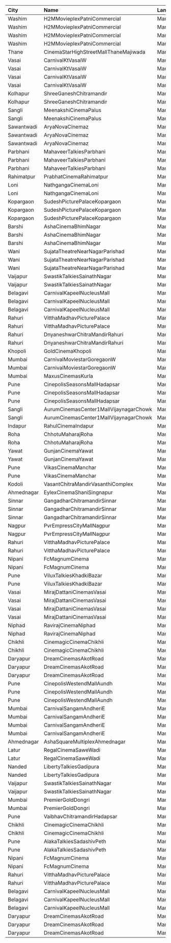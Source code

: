 | City       | Name                                   | Language |  Time | Type              | Price | Capacity | Booked |
| :--------- | :------------------------------------- | :------- | ----: | :---------------- | ----: | -------: | -----: |
| Washim     | H2MMovieplexPatniCommercial            | Marathi  | 09:30 | Gl                |  100₹ |       96 |      0 |
| Washim     | H2MMovieplexPatniCommercial            | Marathi  | 09:30 | Pl                |  100₹ |       60 |      0 |
| Washim     | H2MMovieplexPatniCommercial            | Marathi  | 09:30 | Sf                |  100₹ |      500 |    479 |
| Washim     | H2MMovieplexPatniCommercial            | Marathi  | 09:30 | Sl                |   70₹ |       52 |      0 |
| Thane      | CinemaStarHighStreetMallThaneMajiwada  | Marathi  | 10:30 | Normal            |  110₹ |      110 |      0 |
| Vasai      | CarnivalKtVasaiW                       | Marathi  | 11:00 | Silver            |   70₹ |       54 |     26 |
| Vasai      | CarnivalKtVasaiW                       | Marathi  | 11:00 | Gold              |   70₹ |       96 |     48 |
| Vasai      | CarnivalKtVasaiW                       | Marathi  | 11:00 | Platinum          |   70₹ |      118 |     58 |
| Vasai      | CarnivalKtVasaiW                       | Marathi  | 11:00 | Royal             |   70₹ |       26 |     13 |
| Kolhapur   | ShreeGaneshChitramandir                | Marathi  | 12:00 | GoldClass         |   80₹ |      100 |      0 |
| Kolhapur   | ShreeGaneshChitramandir                | Marathi  | 12:00 | SilverClass       |   50₹ |      100 |      0 |
| Sangli     | MeenakshiCinemaPalus                   | Marathi  | 12:00 | Balcony           |  100₹ |      100 |      0 |
| Sangli     | MeenakshiCinemaPalus                   | Marathi  | 12:00 | Stall             |   80₹ |      100 |      0 |
| Sawantwadi | AryaNovaCinemaz                        | Marathi  | 12:00 | Vip               |  170₹ |      100 |      0 |
| Sawantwadi | AryaNovaCinemaz                        | Marathi  | 12:00 | Gold              |  150₹ |      100 |      0 |
| Sawantwadi | AryaNovaCinemaz                        | Marathi  | 12:00 | Silver            |  150₹ |      100 |      0 |
| Parbhani   | MahaveerTalkiesParbhani                | Marathi  | 12:00 | Balcony           |   70₹ |      149 |      0 |
| Parbhani   | MahaveerTalkiesParbhani                | Marathi  | 12:00 | DressCircle       |   50₹ |      208 |      0 |
| Parbhani   | MahaveerTalkiesParbhani                | Marathi  | 12:00 | UpperStall        |   50₹ |      272 |      0 |
| Rahimatpur | PrabhatCinemaRahimatpur                | Marathi  | 12:00 | Balcony           |   80₹ |      150 |     60 |
| Loni       | NathgangaCinemaLoni                    | Marathi  | 12:00 | DlxPush           |  150₹ |       24 |      0 |
| Loni       | NathgangaCinemaLoni                    | Marathi  | 12:00 | Push              |  100₹ |       88 |      0 |
| Kopargaon  | SudeshPicturePalaceKopargaon           | Marathi  | 12:10 | Balcony           |   90₹ |      100 |      0 |
| Kopargaon  | SudeshPicturePalaceKopargaon           | Marathi  | 12:10 | SpecialA          |   70₹ |      100 |      0 |
| Kopargaon  | SudeshPicturePalaceKopargaon           | Marathi  | 12:10 | SpecialB          |   70₹ |      100 |      0 |
| Barshi     | AshaCinemaBhimNagar                    | Marathi  | 12:15 | UpperClass        |   60₹ |      100 |      0 |
| Barshi     | AshaCinemaBhimNagar                    | Marathi  | 12:15 | FirstClass        |   40₹ |      100 |      0 |
| Barshi     | AshaCinemaBhimNagar                    | Marathi  | 12:15 | SecondClass       |   40₹ |      100 |      0 |
| Wani       | SujataTheatreNearNagarParishad         | Marathi  | 12:15 | PlatinumSofaChair |  250₹ |       10 |      4 |
| Wani       | SujataTheatreNearNagarParishad         | Marathi  | 12:15 | Gold              |  150₹ |       96 |     63 |
| Wani       | SujataTheatreNearNagarParishad         | Marathi  | 12:15 | Silver            |  100₹ |      186 |    106 |
| Vaijapur   | SwastikTalkiesSainathNagar             | Marathi  | 12:15 | FamilyClass       |   90₹ |       20 |      0 |
| Vaijapur   | SwastikTalkiesSainathNagar             | Marathi  | 12:15 | GoldClass         |   70₹ |      240 |      0 |
| Belagavi   | CarnivalKapeelNucleusMall              | Marathi  | 12:30 | Platinum          |  110₹ |      276 |      0 |
| Belagavi   | CarnivalKapeelNucleusMall              | Marathi  | 12:30 | Gold              |  110₹ |      120 |      0 |
| Belagavi   | CarnivalKapeelNucleusMall              | Marathi  | 12:30 | Silver            |  110₹ |       72 |      0 |
| Rahuri     | VitthaMadhavPicturePalace              | Marathi  | 12:30 | FirstClass        |   60₹ |      100 |      0 |
| Rahuri     | VitthaMadhavPicturePalace              | Marathi  | 12:30 | SecondClass       |   50₹ |      100 |      0 |
| Rahuri     | DnyaneshwarChitraMandirRahuri          | Marathi  | 12:30 | Balcony           |   80₹ |      100 |      0 |
| Rahuri     | DnyaneshwarChitraMandirRahuri          | Marathi  | 12:30 | DressCircule      |   50₹ |      100 |      0 |
| Khopoli    | GoldCinemaKhopoli                      | Marathi  | 14:00 | Gold              |  130₹ |      100 |      0 |
| Mumbai     | CarnivalMoviestarGoregaonW             | Marathi  | 14:00 | GoldOffline       |  110₹ |       23 |      0 |
| Mumbai     | CarnivalMoviestarGoregaonW             | Marathi  | 14:00 | SilverOffline     |  110₹ |       13 |      0 |
| Mumbai     | MaxusCinemasKurla                      | Marathi  | 14:15 | Royal             |  150₹ |      100 |      0 |
| Pune       | CinepolisSeasonsMallHadapsar           | Marathi  | 14:45 | Normal            |  110₹ |       11 |      0 |
| Pune       | CinepolisSeasonsMallHadapsar           | Marathi  | 14:45 | Executive         |  110₹ |       34 |      0 |
| Pune       | CinepolisSeasonsMallHadapsar           | Marathi  | 14:45 | Premium           |  110₹ |       20 |      3 |
| Sangli     | AurumCinemasCenter1MallVijaynagarChowk | Marathi  | 14:45 | Gl                |  140₹ |      108 |      0 |
| Sangli     | AurumCinemasCenter1MallVijaynagarChowk | Marathi  | 14:45 | Sl                |  112₹ |       24 |      0 |
| Indapur    | RahulCinemaIndapur                     | Marathi  | 15:00 | FirstClass        |  100₹ |      100 |      0 |
| Roha       | ChhotuMaharajRoha                      | Marathi  | 15:00 | Cl                |  200₹ |       74 |      0 |
| Roha       | ChhotuMaharajRoha                      | Marathi  | 15:00 | Pr                |  150₹ |       26 |      0 |
| Yawat      | GunjanCinemaYawat                      | Marathi  | 15:00 | Vip               |  130₹ |       53 |     30 |
| Yawat      | GunjanCinemaYawat                      | Marathi  | 15:00 | Silver            |  110₹ |       86 |     42 |
| Pune       | VikasCinemaManchar                     | Marathi  | 15:00 | 1stClass          |   90₹ |      100 |      0 |
| Pune       | VikasCinemaManchar                     | Marathi  | 15:00 | 2ndClass          |   70₹ |      100 |      0 |
| Kodoli     | VasantChitraMandirVasanthiComplex      | Marathi  | 15:00 | Class             |   70₹ |      260 |    200 |
| Ahmednagar | EylexCinemaShaniSingnapur              | Marathi  | 15:00 | Platinum          |  120₹ |       76 |     67 |
| Sinnar     | GangadharChitramandirSinnar            | Marathi  | 15:15 | Platinum          |  100₹ |      100 |      0 |
| Sinnar     | GangadharChitramandirSinnar            | Marathi  | 15:15 | Gold              |   80₹ |      100 |      0 |
| Sinnar     | GangadharChitramandirSinnar            | Marathi  | 15:15 | Silver            |   60₹ |      100 |      0 |
| Nagpur     | PvrEmpressCityMallNagpur               | Marathi  | 15:25 | Classic           |  120₹ |       12 |      0 |
| Nagpur     | PvrEmpressCityMallNagpur               | Marathi  | 15:25 | Prime             |  140₹ |       48 |      1 |
| Rahuri     | VitthaMadhavPicturePalace              | Marathi  | 15:30 | FirstClass        |   60₹ |      100 |      0 |
| Rahuri     | VitthaMadhavPicturePalace              | Marathi  | 15:30 | SecondClass       |   50₹ |      100 |      0 |
| Nipani     | FcMagnumCinema                         | Marathi  | 15:30 | Gold              |  150₹ |      100 |      0 |
| Nipani     | FcMagnumCinema                         | Marathi  | 15:30 | Silver            |  130₹ |      100 |      0 |
| Pune       | ViluxTalkiesKhadkiBazar                | Marathi  | 15:30 | Gold              |  100₹ |      100 |      0 |
| Pune       | ViluxTalkiesKhadkiBazar                | Marathi  | 15:30 | Silver            |  100₹ |      100 |      0 |
| Vasai      | MirajDattaniCinemasVasai               | Marathi  | 15:30 | Silver            |  100₹ |       95 |      2 |
| Vasai      | MirajDattaniCinemasVasai               | Marathi  | 15:30 | Bronze            |  100₹ |       17 |      0 |
| Vasai      | MirajDattaniCinemasVasai               | Marathi  | 15:30 | Gold              |  100₹ |        8 |      0 |
| Vasai      | MirajDattaniCinemasVasai               | Marathi  | 15:30 | Platinum          |  200₹ |        5 |      0 |
| Niphad     | RavirajCinemaNiphad                    | Marathi  | 15:30 | Balcony           |   80₹ |      142 |    120 |
| Niphad     | RavirajCinemaNiphad                    | Marathi  | 15:30 | Stall             |   60₹ |      160 |    160 |
| Chikhli    | CinemagicCinemaChikhli                 | Marathi  | 15:30 | Gold              |  100₹ |      190 |    105 |
| Chikhli    | CinemagicCinemaChikhli                 | Marathi  | 15:30 | Silver            |   70₹ |       27 |     14 |
| Daryapur   | DreamCinemasAkotRoad                   | Marathi  | 15:30 | Vip               |  160₹ |       44 |     22 |
| Daryapur   | DreamCinemasAkotRoad                   | Marathi  | 15:30 | Gold              |  130₹ |       75 |     37 |
| Daryapur   | DreamCinemasAkotRoad                   | Marathi  | 15:30 | Silver            |   90₹ |       60 |     30 |
| Pune       | CinepolisWestendMallAundh              | Marathi  | 15:55 | Premium           |  200₹ |       24 |      0 |
| Pune       | CinepolisWestendMallAundh              | Marathi  | 15:55 | Executive         |  200₹ |       32 |      0 |
| Pune       | CinepolisWestendMallAundh              | Marathi  | 15:55 | Normal            |  200₹ |       12 |      0 |
| Mumbai     | CarnivalSangamAndheriE                 | Marathi  | 16:10 | PlatinumOffline   |  160₹ |       10 |      0 |
| Mumbai     | CarnivalSangamAndheriE                 | Marathi  | 16:10 | GoldOffline       |  110₹ |       19 |      0 |
| Mumbai     | CarnivalSangamAndheriE                 | Marathi  | 16:10 | SilverOffline     |  110₹ |       99 |      0 |
| Mumbai     | CarnivalSangamAndheriE                 | Marathi  | 16:10 | BronzeOffline     |  110₹ |       26 |      0 |
| Ahmednagar | AshaSquareMultiplexAhmednagar          | Marathi  | 18:00 | GoldenClass       |  120₹ |      100 |      0 |
| Latur      | RegalCinemaSaweWadi                    | Marathi  | 18:00 | Balcony           |   90₹ |      150 |      0 |
| Latur      | RegalCinemaSaweWadi                    | Marathi  | 18:00 | FirstClass        |   70₹ |      322 |      0 |
| Nanded     | LibertyTalkiesGadipura                 | Marathi  | 18:00 | Gold              |   60₹ |      207 |    103 |
| Nanded     | LibertyTalkiesGadipura                 | Marathi  | 18:00 | Silver            |   60₹ |      116 |     58 |
| Vaijapur   | SwastikTalkiesSainathNagar             | Marathi  | 18:15 | FamilyClass       |   90₹ |       20 |      0 |
| Vaijapur   | SwastikTalkiesSainathNagar             | Marathi  | 18:15 | GoldClass         |   70₹ |      240 |      0 |
| Mumbai     | PremierGoldDongri                      | Marathi  | 18:30 | DressCircle       |  100₹ |      100 |      0 |
| Mumbai     | PremierGoldDongri                      | Marathi  | 18:30 | Stall             |  100₹ |      100 |      0 |
| Pune       | VaibhavChitramandirHadapsar            | Marathi  | 18:30 | Gold              |  100₹ |      100 |      0 |
| Chikhli    | CinemagicCinemaChikhli                 | Marathi  | 18:30 | Gold              |  100₹ |      190 |    105 |
| Chikhli    | CinemagicCinemaChikhli                 | Marathi  | 18:30 | Silver            |   70₹ |       27 |     14 |
| Pune       | AlakaTalkiesSadashivPeth               | Marathi  | 19:15 | Balcony           |  100₹ |      100 |      0 |
| Pune       | AlakaTalkiesSadashivPeth               | Marathi  | 19:15 | Stall             |   90₹ |      100 |      0 |
| Nipani     | FcMagnumCinema                         | Marathi  | 21:00 | Gold              |  150₹ |      100 |      0 |
| Nipani     | FcMagnumCinema                         | Marathi  | 21:00 | Silver            |  130₹ |      100 |      0 |
| Rahuri     | VitthaMadhavPicturePalace              | Marathi  | 21:30 | FirstClass        |   60₹ |      100 |      0 |
| Rahuri     | VitthaMadhavPicturePalace              | Marathi  | 21:30 | SecondClass       |   50₹ |      100 |      0 |
| Belagavi   | CarnivalKapeelNucleusMall              | Marathi  | 21:30 | Platinum          |  110₹ |      276 |      0 |
| Belagavi   | CarnivalKapeelNucleusMall              | Marathi  | 21:30 | Gold              |  110₹ |      120 |      0 |
| Belagavi   | CarnivalKapeelNucleusMall              | Marathi  | 21:30 | Silver            |  110₹ |       72 |      0 |
| Daryapur   | DreamCinemasAkotRoad                   | Marathi  | 21:30 | Vip               |  160₹ |       44 |     22 |
| Daryapur   | DreamCinemasAkotRoad                   | Marathi  | 21:30 | Gold              |  130₹ |       75 |     37 |
| Daryapur   | DreamCinemasAkotRoad                   | Marathi  | 21:30 | Silver            |   90₹ |       60 |     30 |